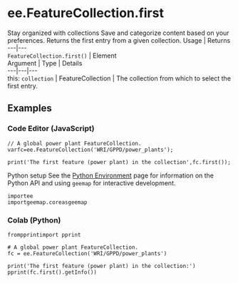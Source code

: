  
#  ee.FeatureCollection.first
Stay organized with collections  Save and categorize content based on your preferences. 
Returns the first entry from a given collection. Usage | Returns  
---|---  
`FeatureCollection.first()` | Element  
Argument | Type | Details  
---|---|---  
this: `collection` | FeatureCollection | The collection from which to select the first entry.  
## Examples
### Code Editor (JavaScript)
```
// A global power plant FeatureCollection.
varfc=ee.FeatureCollection('WRI/GPPD/power_plants');

print('The first feature (power plant) in the collection',fc.first());
```

Python setup
See the [ Python Environment](https://developers.google.com/earth-engine/guides/python_install) page for information on the Python API and using `geemap` for interactive development.
```
importee
importgeemap.coreasgeemap
```

### Colab (Python)
```
frompprintimport pprint

# A global power plant FeatureCollection.
fc = ee.FeatureCollection('WRI/GPPD/power_plants')

print('The first feature (power plant) in the collection:')
pprint(fc.first().getInfo())
```

